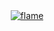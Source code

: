 
<!--<img src="https://raw.githubusercontent.com/blais3pasc4l/JuanCalderon/main/Software%20Developer%20(3).png"/>
<h4 align="center">A passionate FullStack developer</h4> <br/> 

Favorite Tech: JavaScript, React, Typescript, Python, Flutter... :sparkles: <br/>
<h2 align="center">Hi 👋, I'm Juan Calderon</h2>


I’m currently learning **New technologies** 🔥

How to reach me **juandavidcalderonpena@gmail.com** 📫 -->

<div align="center">
<a href="https://github.com/blais3pasc4l">
    <img alt="flame" src="[https://github.com/blais3pasc4l/blais3pasc4l/raw/master/flame-1.gif](https://github.com/blais3pasc4l/blais3pasc4l/blob/main/flame-1.gif?raw=true)" width="height=128" />

</div>
   

